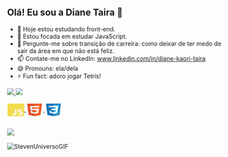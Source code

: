 ## Olá! Eu sou a Diane Taira 👋

- 🔭 Hoje estou estudando front-end.
- 🌱 Estou focada em estudar JavaScript.
- 💬 Pergunte-me sobre transição de carreira: como deixar de ter medo de sair da área em que não está feliz.
- 📫 Contate-me no LinkedIn: www.linkedin.com/in/diane-kaori-taira
- 😄 Pronouns: ela/dela
- ⚡ Fun fact: adoro jogar Tetris!

<div>
  <a href="https://beacons.ai/dianetaira">
  <img height="180em" src="https://github-readme-stats.vercel.app/api?username=diane-taira&show_icons=true&theme=dracula&include_all_commits=true&count_private=true"/>
  <img height="180em" src="https://github-readme-stats.vercel.app/api/top-langs/?username=diane-taira&layout=compact&langs_count=16&theme=dracula"/>
</div>

<div style="display: inline_block"><br>
  <img align="center" alt="diane-Js" height="30" width="40" src="https://raw.githubusercontent.com/devicons/devicon/master/icons/javascript/javascript-plain.svg">
  <img align="center" alt="diane-HTML" height="30" width="40" src="https://raw.githubusercontent.com/devicons/devicon/master/icons/html5/html5-original.svg">
  <img align="center" alt="diane-CSS" height="30" width="40" src="https://raw.githubusercontent.com/devicons/devicon/master/icons/css3/css3-original.svg">
</div>

##

 <a href="https://www.linkedin.com/in/diane-taira" target="_blank"><img src="https://img.shields.io/badge/-LinkedIn-%230077B5?style=for-the-badge&logo=linkedin&logoColor=white" target="_blank"></a> 
 
![StevenUniversoGIF](https://github.com/user-attachments/assets/8ed10338-99d4-44aa-8187-b33b20cc4e17)


